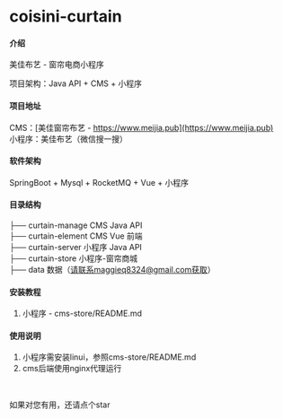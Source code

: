 # coisini-curtain

#### 介绍

美佳布艺 - 窗帘电商小程序

项目架构：Java API + CMS + 小程序

#### 项目地址
CMS：[美佳窗帘布艺 - https://www.meijia.pub](https://www.meijia.pub)
<br>
小程序：美佳布艺（微信搜一搜）


#### 软件架构

SpringBoot + Mysql + RocketMQ + Vue + 小程序


#### 目录结构

├── curtain-manage   CMS Java API
<br>
├── curtain-element   CMS Vue 前端
<br>
├── curtain-server      小程序 Java API
<br>
├── curtain-store        小程序-窗帘商城
<br>
├── data          数据（请联系maggieq8324@gmail.com获取）


#### 安装教程

1.  小程序 -  cms-store/README.md

#### 使用说明

1.  小程序需安装linui，参照cms-store/README.md 
2.  cms后端使用nginx代理运行

<br>

如果对您有用，还请点个star
